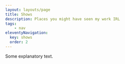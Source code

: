 ```yaml
---
layout: layouts/page
title: Shows
description: Places you might have seen my work IRL
tags: 
    - nav
eleventyNavigation:
  key: shows
  order: 2
---
```


Some explanatory text.